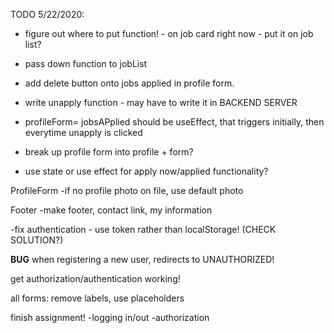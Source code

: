 
TODO 5/22/2020:
- figure out where to put function! - on job card right now - put it on job list?
- pass down function to jobList
- add delete button onto jobs applied in profile form.
- write unapply function - may have to write it in BACKEND SERVER
- profileForm= jobsAPplied should be useEffect, that triggers initially, then everytime unapply is clicked
- break up profile form into profile + form? 

- use state or use effect for apply now/applied functionality?


ProfileForm
  -if no profile photo on file, use default photo

Footer
  -make footer, contact link, my information


-fix authentication - use token rather than localStorage! (CHECK SOLUTION?)


****BUG****
when registering a new user, 
redirects to UNAUTHORIZED! 

get authorization/authentication working!


all forms: remove labels, use placeholders

finish assignment!
-logging in/out
-authorization



